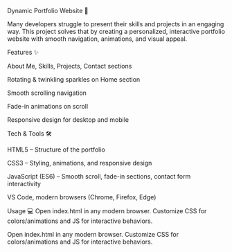 Dynamic Portfolio Website 🌟

Many developers struggle to present their skills and projects in an engaging way. This project solves that by creating a personalized, interactive portfolio website with smooth navigation, animations, and visual appeal.

Features ✨

About Me, Skills, Projects, Contact sections

Rotating & twinkling sparkles on Home section

Smooth scrolling navigation

Fade-in animations on scroll

Responsive design for desktop and mobile

Tech & Tools 🛠️

HTML5 – Structure of the portfolio

CSS3 – Styling, animations, and responsive design

JavaScript (ES6) – Smooth scroll, fade-in sections, contact form interactivity

VS Code, modern browsers (Chrome, Firefox, Edge)

Usage 💻
Open index.html in any modern browser. Customize CSS for colors/animations and JS for interactive behaviors.

Open index.html in any modern browser. Customize CSS for colors/animations and JS for interactive behaviors.

